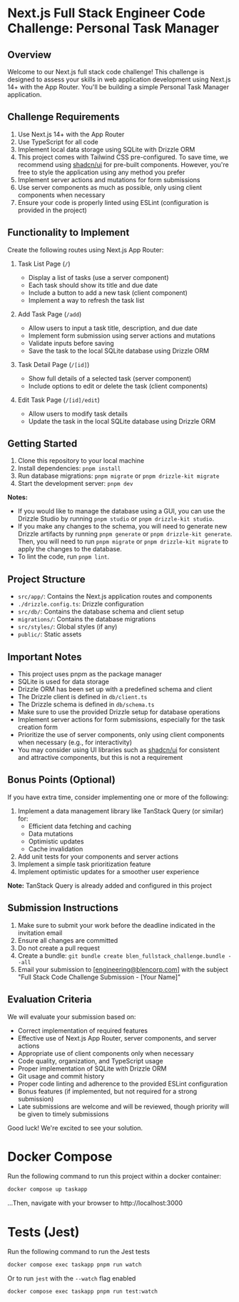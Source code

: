 # Next.js Full Stack Engineer Code Challenge: Personal Task Manager

## Overview

Welcome to our Next.js full stack code challenge! This challenge is designed to assess your skills in web application development using Next.js 14+ with the App Router. You'll be building a simple Personal Task Manager application.

## Challenge Requirements

1. Use Next.js 14+ with the App Router
2. Use TypeScript for all code
3. Implement local data storage using SQLite with Drizzle ORM
4. This project comes with Tailwind CSS pre-configured. To save time, we recommend using [shadcn/ui](https://ui.shadcn.com/) for pre-built components. However, you're free to style the application using any method you prefer
5. Implement server actions and mutations for form submissions
6. Use server components as much as possible, only using client components when necessary
7. Ensure your code is properly linted using ESLint (configuration is provided in the project)

## Functionality to Implement

Create the following routes using Next.js App Router:

1. Task List Page (`/`)

   - Display a list of tasks (use a server component)
   - Each task should show its title and due date
   - Include a button to add a new task (client component)
   - Implement a way to refresh the task list

2. Add Task Page (`/add`)

   - Allow users to input a task title, description, and due date
   - Implement form submission using server actions and mutations
   - Validate inputs before saving
   - Save the task to the local SQLite database using Drizzle ORM

3. Task Detail Page (`/[id]`)

   - Show full details of a selected task (server component)
   - Include options to edit or delete the task (client components)

4. Edit Task Page (`/[id]/edit`)
   - Allow users to modify task details
   - Update the task in the local SQLite database using Drizzle ORM

## Getting Started

1. Clone this repository to your local machine
2. Install dependencies: `pnpm install`
3. Run database migrations: `pnpm migrate` or `pnpm drizzle-kit migrate`
4. Start the development server: `pnpm dev`

**Notes:**

- If you would like to manage the database using a GUI, you can use the Drizzle Studio by running `pnpm studio` or `pnpm drizzle-kit studio`.
- If you make any changes to the schema, you will need to generate new Drizzle artifacts by running `pnpm generate` or `pnpm drizzle-kit generate`. Then, you will need to run `pnpm migrate` or `pnpm drizzle-kit migrate` to apply the changes to the database.
- To lint the code, run `pnpm lint`.

## Project Structure

- `src/app/`: Contains the Next.js application routes and components
- `./drizzle.config.ts`: Drizzle configuration
- `src/db/`: Contains the database schema and client setup
- `migrations/`: Contains the database migrations
- `src/styles/`: Global styles (if any)
- `public/`: Static assets

## Important Notes

- This project uses pnpm as the package manager
- SQLite is used for data storage
- Drizzle ORM has been set up with a predefined schema and client
- The Drizzle client is defined in `db/client.ts`
- The Drizzle schema is defined in `db/schema.ts`
- Make sure to use the provided Drizzle setup for database operations
- Implement server actions for form submissions, especially for the task creation form
- Prioritize the use of server components, only using client components when necessary (e.g., for interactivity)
- You may consider using UI libraries such as [shadcn/ui](https://ui.shadcn.com/) for consistent and attractive components, but this is not a requirement

## Bonus Points (Optional)

If you have extra time, consider implementing one or more of the following:

1. Implement a data management library like TanStack Query (or similar) for:
   - Efficient data fetching and caching
   - Data mutations
   - Optimistic updates
   - Cache invalidation
2. Add unit tests for your components and server actions
3. Implement a simple task prioritization feature
4. Implement optimistic updates for a smoother user experience

**Note:** TanStack Query is already added and configured in this project

## Submission Instructions

1. Make sure to submit your work before the deadline indicated in the invitation email
2. Ensure all changes are committed
3. Do not create a pull request
4. Create a bundle: `git bundle create blen_fullstack_challenge.bundle --all`
5. Email your submission to [engineering@blencorp.com] with the subject "Full Stack Code Challenge Submission - [Your Name]"

## Evaluation Criteria

We will evaluate your submission based on:

- Correct implementation of required features
- Effective use of Next.js App Router, server components, and server actions
- Appropriate use of client components only when necessary
- Code quality, organization, and TypeScript usage
- Proper implementation of SQLite with Drizzle ORM
- Git usage and commit history
- Proper code linting and adherence to the provided ESLint configuration
- Bonus features (if implemented, but not required for a strong submission)
- Late submissions are welcome and will be reviewed, though priority will be given to timely submissions

Good luck! We're excited to see your solution.

# Docker Compose

Run the following command to run this project within a docker container:

```bash
docker compose up taskapp
```

...Then, navigate with your browser to http://localhost:3000

# Tests (Jest)

Run the following command to run the Jest tests

```bash
docker compose exec taskapp pnpm run watch
```

Or to run `jest` with the `--watch` flag enabled

```bash
docker compose exec taskapp pnpm run test:watch
```